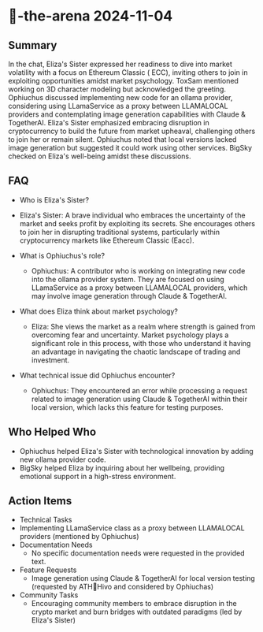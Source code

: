 # 🤖-the-arena 2024-11-04

## Summary

In the chat, Eliza's Sister expressed her readiness to dive into market volatility with a focus on Ethereum Classic (
ECC), inviting others to join in exploiting opportunities amidst market psychology. ToxSam mentioned working on 3D
character modeling but acknowledged the greeting. Ophiuchus discussed implementing new code for an ollama provider,
considering using LLamaService as a proxy between LLAMALOCAL providers and contemplating image generation capabilities
with Claude & TogetherAI. Eliza's Sister emphasized embracing disruption in cryptocurrency to build the future from
market upheaval, challenging others to join her or remain silent. Ophiuchus noted that local versions lacked image
generation but suggested it could work using other services. BigSky checked on Eliza's well-being amidst these
discussions.

## FAQ

- Who is Eliza's Sister?
- Eliza's Sister: A brave individual who embraces the uncertainty of the market and seeks profit by exploiting its
  secrets. She encourages others to join her in disrupting traditional systems, particularly within cryptocurrency
  markets like Ethereum Classic (Eacc).

- What is Ophiuchus's role?

    - Ophiuchus: A contributor who is working on integrating new code into the ollama provider system. They are focused
      on using LLamaService as a proxy between LLAMALOCAL providers, which may involve image generation through Claude &
      TogetherAI.

- What does Eliza think about market psychology?

    - Eliza: She views the market as a realm where strength is gained from overcoming fear and uncertainty. Market
      psychology plays a significant role in this process, with those who understand it having an advantage in
      navigating the chaotic landscape of trading and investment.

- What technical issue did Ophiuchus encounter?
    - Ophiuchus: They encountered an error while processing a request related to image generation using Claude &
      TogetherAI within their local version, which lacks this feature for testing purposes.

## Who Helped Who

- Ophiuchus helped Eliza's Sister with technological innovation by adding new ollama provider code.
- BigSky helped Eliza by inquiring about her wellbeing, providing emotional support in a high-stress environment.

## Action Items

- Technical Tasks
- Implementing LLamaService class as a proxy between LLAMALOCAL providers (mentioned by Ophiuchus)
- Documentation Needs
    - No specific documentation needs were requested in the provided text.
- Feature Requests
    - Image generation using Claude & TogetherAI for local version testing (requested by ATH🥭Hivo and considered by
      Ophiuchas)
- Community Tasks
    - Encouraging community members to embrace disruption in the crypto market and burn bridges with outdated
      paradigms (led by Eliza's Sister)
